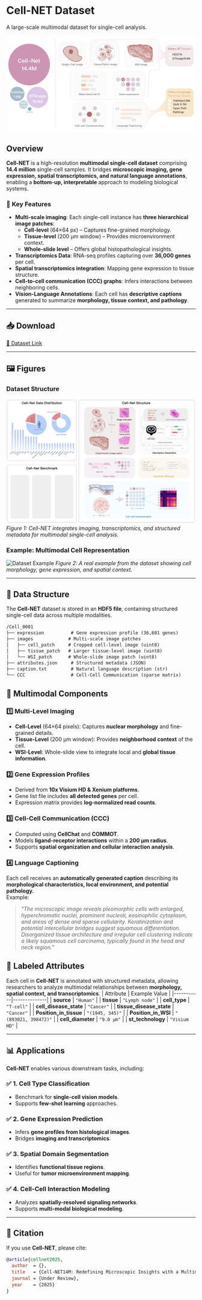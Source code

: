 # **Cell-NET Dataset**
A large-scale multimodal dataset for single-cell analysis.

![Dataset Overview](comparison.png)

## **Overview**
**Cell-NET** is a high-resolution **multimodal single-cell dataset** comprising **14.4 million** single-cell samples. It bridges **microscopic imaging, gene expression, spatial transcriptomics, and natural language annotations**, enabling a **bottom-up, interpretable** approach to modeling biological systems.  

### 🔹 **Key Features**
- **Multi-scale imaging**: Each single-cell instance has **three hierarchical image patches**:
  - **Cell-level** (64×64 px) – Captures fine-grained morphology.
  - **Tissue-level** (200 µm window) – Provides microenvironment context.
  - **Whole-slide level** – Offers global histopathological insights.
- **Transcriptomics Data**: RNA-seq profiles capturing over **36,000 genes** per cell.
- **Spatial transcriptomics integration**: Mapping gene expression to tissue structure.
- **Cell-to-cell communication (CCC) graphs**: Infers interactions between neighboring cells.
- **Vision-Language Annotations**: Each cell has **descriptive captions** generated to summarize **morphology, tissue context, and pathology**.

---

## **📥 Download**
[🔗 Dataset Link](#) <!-- Replace with actual link when available -->

---

## **🖼️ Figures**
### **Dataset Structure**
![Dataset](dataset.png)
*Figure 1: Cell-NET integrates imaging, transcriptomics, and structured metadata for multimodal single-cell analysis.*

### **Example: Multimodal Cell Representation**
![Dataset Example](realexample.png)
*Figure 2: A real example from the dataset showing cell morphology, gene expression, and spatial context.*

---

## **📑 Data Structure**
The **Cell-NET** dataset is stored in an **HDF5 file**, containing structured single-cell data across multiple modalities.

```plaintext
/Cell_0001  
├── expression          # Gene expression profile (36,601 genes)
├── images             # Multi-scale image patches
│   ├── cell_patch     # Cropped cell-level image (uint8)
│   ├── tissue_patch   # Larger tissue-level image (uint8)
│   └── WSI_patch      # Whole-slide image patch (uint8)
├── attributes.json     # Structured metadata (JSON)
├── caption.txt         # Natural language description (str)
└── CCC                 # Cell-Cell Communication (sparse matrix)
```

## **🔬 Multimodal Components**
### **1️⃣ Multi-Level Imaging**
- **Cell-Level** (64×64 pixels): Captures **nuclear morphology** and fine-grained details.
- **Tissue-Level** (200 µm window): Provides **neighborhood context** of the cell.
- **WSI-Level**: Whole-slide view to integrate local and **global tissue information**.

### **2️⃣ Gene Expression Profiles**
- Derived from **10x Visium HD & Xenium platforms**.
- Gene list file includes **all detected genes** per cell.
- Expression matrix provides **log-normalized read counts**.

### **3️⃣ Cell-Cell Communication (CCC)**
- Computed using **CellChat** and **COMMOT**.
- Models **ligand-receptor interactions** within a **200 µm radius**.
- Supports **spatial organization and cellular interaction analysis**.

### **4️⃣ Language Captioning**
Each cell receives an **automatically generated caption** describing its **morphological characteristics, local environment, and potential pathology.**  
Example:
> *"The microscopic image reveals pleomorphic cells with enlarged, hyperchromatic nuclei, prominent nucleoli, eosinophilic cytoplasm, and areas of dense and sparse cellularity. Keratinization and potential intercellular bridges suggest squamous differentiation. Disorganized tissue architecture and irregular cell clustering indicate a likely squamous cell carcinoma, typically found in the head and neck region."*


## **📑 Labeled Attributes**
Each cell in **Cell-NET** is annotated with structured metadata, allowing researchers to analyze multimodal relationships between **morphology, spatial context, and transcriptomics**.
| Attribute | Example Value |
|-----------|--------------|
| **source** | `"Human"` |
| **tissue** | `"Lymph node"` |
| **cell_type** | `"T-cell"` |
| **cell_disease_state** | `"Cancer"` |
| **tissue_disease_state** | `"Cancer"` |
| **Position_in_tissue** | `"(1945, 345)"` |
| **Position_in_WSI** | `"(893021, 398472)"` |
| **cell_diameter** | `"9.0 µm"` |
| **st_technology** | `"Visium HD"` |



---

## **📊 Applications**
**Cell-NET** enables various downstream tasks, including:
### ✅ **1. Cell Type Classification**
- Benchmark for **single-cell vision models**.
- Supports **few-shot learning** approaches.

### ✅ **2. Gene Expression Prediction**
- Infers **gene profiles from histological images**.
- Bridges **imaging and transcriptomics**.

### ✅ **3. Spatial Domain Segmentation**
- Identifies **functional tissue regions**.
- Useful for **tumor microenvironment mapping**.

### ✅ **4. Cell-Cell Interaction Modeling**
- Analyzes **spatially-resolved signaling networks**.
- Supports **multi-modal biological modeling**.

---

## **📌 Citation**
If you use **Cell-NET**, please cite:
```bibtex
@article{cellnet2025,
  author  = {},
  title   = {Cell-NET14M: Redefining Microscopic Insights with a Multimodal Single-Cell Spatial Transcriptomics Dataset},
  journal = {Under Review},
  year    = {2025}
}

